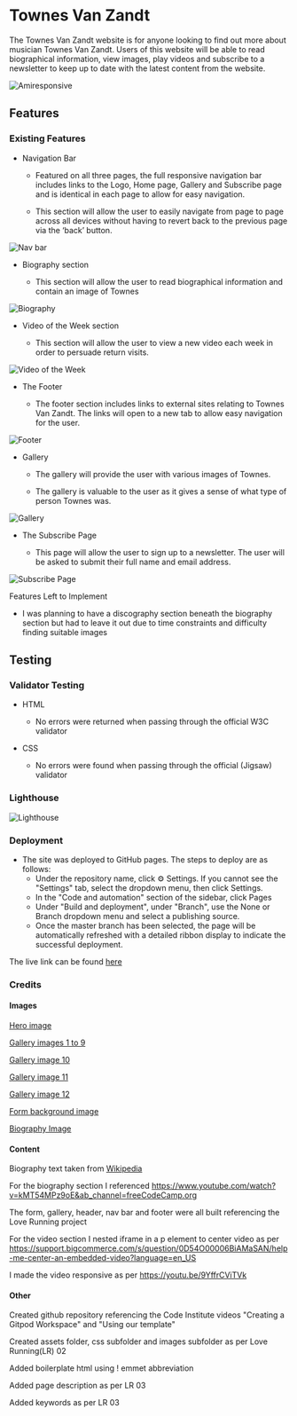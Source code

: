 
# Townes Van Zandt

The Townes Van Zandt website is for anyone looking to find out more about musician Townes Van Zandt. Users of this website will be able to read biographical information, view images, play videos and subscribe to a newsletter to keep up to date with the latest content from the website.

![Amiresponsive](assets/images/amiresponsive.png)

## Features

### Existing Features

- Navigation Bar

    - Featured on all three pages, the full responsive navigation bar includes links to the Logo, Home page, Gallery and Subscribe page and is identical in each page to allow for easy navigation.

    - This section will allow the user to easily navigate from page to page across all devices without having to revert back to the previous page via the ‘back’ button.

![Nav bar](assets/images/header.png)

- Biography section

    - This section will allow the user to read biographical information and contain an image of Townes

![Biography](assets/images/biography.png)

- Video of the Week section

    - This section will allow the user to view a new video each week in order to persuade return visits.

![Video of the Week](assets/images/video.png)

- The Footer

    - The footer section includes links to external sites relating to Townes Van Zandt. The links will open to a new tab to allow easy navigation for the user.

![Footer](assets/images/footer.png)

- Gallery

    - The gallery will provide the user with various images of Townes.

    - The gallery is valuable to the user as it gives a sense of what type of person Townes was.

![Gallery](assets/images/gallery.png)

- The Subscribe Page

    - This page will allow the user to sign up to a newsletter. The user will be asked to submit their full name and email address.

![Subscribe Page](assets/images/subscribe.png)

Features Left to Implement

- I was planning to have a discography section beneath the biography section but had to leave it out due to time constraints and difficulty finding suitable images

## Testing

### Validator Testing

- HTML

    - No errors were returned when passing through the official W3C validator

- CSS

    - No errors were found when passing through the official (Jigsaw) validator

### Lighthouse

![Lighthouse](assets/images/lighthouse.png)

### Deployment

- The site was deployed to GitHub pages. The steps to deploy are as follows:
    - Under the repository name, click ⚙ Settings. If you cannot see the "Settings" tab, select the dropdown menu, then click Settings.
    - In the "Code and automation" section of the sidebar, click Pages
    - Under "Build and deployment", under "Branch", use the None or Branch dropdown menu and select a publishing source.
    - Once the master branch has been selected, the page will be automatically refreshed with a detailed ribbon display to indicate the successful deployment.

The live link can be found [here](https://gersmyth22.github.io/townes-van-zandt/index.html)

### Credits

#### Images

[Hero image](https://new.azwater.gov/news/articles/2021-12-05)

[Gallery images 1 to 9](https://townesvanzandt.com/news/)

[Gallery image 10](https://www.theguardian.com/music/2019/mar/11/townes-van-zandt-sky-blue-folk-blues-country-unreleased-album)

[Gallery image 11](https://www.kpbs.org/news/arts-culture/2009/10/12/steve-earle-does-townes-van-zandt-belly-tavern)

[Gallery image 12](https://www.houstonchronicle.com/entertainment/music/article/Something-new-from-Townes-Van-Zandt-and-Stevie-4250234.php)

[Form background image](https://pixels.com/featured/sonoran-desert-in-black-and-white-saija-lehtonen.html)

[Biography Image](https://i.scdn.co/image/8f64454676d74cd2232b9f4733ae617b957e7078)

#### Content

Biography text taken from [Wikipedia](https://en.wikipedia.org/wiki/Townes_Van_Zandt)

For the biography section I referenced https://www.youtube.com/watch?v=kMT54MPz9oE&ab_channel=freeCodeCamp.org

The form, gallery, header, nav bar and footer were all built referencing the Love Running project

For the video section I nested iframe in a p element to center video as per https://support.bigcommerce.com/s/question/0D54O00006BiAMaSAN/help-me-center-an-embedded-video?language=en_US

I made the video responsive as per https://youtu.be/9YffrCViTVk

#### Other

Created github repository referencing the Code Institute videos "Creating a Gitpod Workspace" and "Using our template"

Created assets folder, css subfolder and images subfolder as per Love Running(LR) 02

Added boilerplate html using ! emmet abbreviation

Added page description as per LR 03

Added keywords as per LR 03
